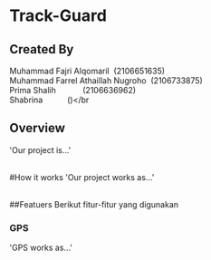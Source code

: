 # Track-Guard

## Created By

Muhammad Fajri Alqomaril &nbsp;(2106651635)</br>
Muhammad Farrel Athaillah Nugroho &nbsp;(2106733875)</br>
Prima Shalih  &nbsp;&nbsp;&nbsp;&nbsp;&nbsp;&nbsp;&nbsp;&nbsp;&nbsp;&nbsp;&nbsp;(2106636962)</br>
Shabrina &nbsp;&nbsp;&nbsp;&nbsp;&nbsp;&nbsp;&nbsp;&nbsp;&nbsp;&nbsp;()</br

## Overview
'Our project is...'
</br>
</br>

#How it works
'Our project works as...'
</br>
</br>

##Featuers
Berikut fitur-fitur yang digunakan 

### GPS
'GPS works as...'
</br>

### 
